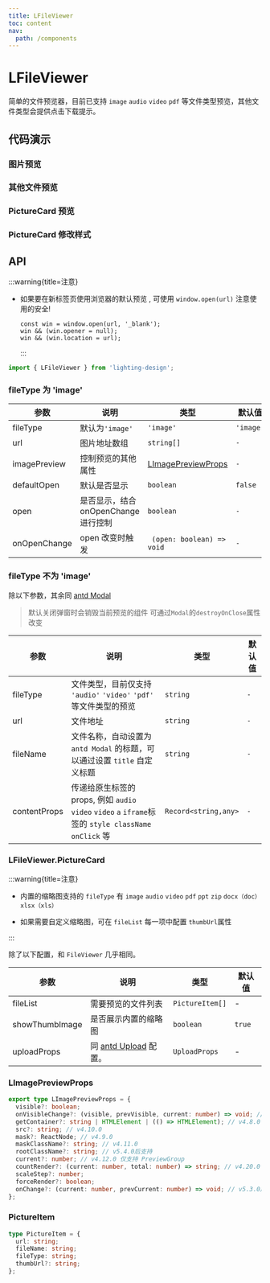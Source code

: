 ```yaml
---
title: LFileViewer
toc: content
nav:
  path: /components
---
```


# LFileViewer

简单的文件预览器，目前已支持 `image` `audio` `video` `pdf` 等文件类型预览，其他文件类型会提供点击下载提示。

## 代码演示

### 图片预览

<code src='./demos/Demo1.tsx'></code>

### 其他文件预览

<code src='./demos/Demo2.tsx'></code>

### PictureCard 预览

<code src='./demos/Demo3.tsx'></code>

### PictureCard 修改样式

<code src='./demos/Demo4.tsx'></code>

## API

:::warning{title=注意}

- 如果要在新标签页使用浏览器的默认预览 , 可使用 `window.open(url)` 注意使用的安全!

  ```
  const win = window.open(url, '_blank');
  win && (win.opener = null);
  win && (win.location = url);
  ```

  :::

```ts
import { LFileViewer } from 'lighting-design';
```

### fileType 为 'image'

| 参数         | 说明                                 | 类型                                                              | 默认值    |
| ------------ | ------------------------------------ | ----------------------------------------------------------------- | --------- |
| fileType     | 默认为`'image'`                      | `'image'`                                                         | `'image'` |
| url          | 图片地址数组                         | `string[]`                                                        | `-`       |
| imagePreview | 控制预览的其他属性                   | [LImagePreviewProps](/components/file-viewer/#limagepreviewprops) | `-`       |
| defaultOpen  | 默认是否显示                         | `boolean`                                                         | `false`   |
| open         | 是否显示，结合 onOpenChange 进行控制 | `boolean`                                                         | `-`       |
| onOpenChange | open 改变时触发                      | ` (open: boolean) => void`                                        | `-`       |

### fileType 不为 'image'

除以下参数，其余同 [antd Modal](https://ant.design/components/modal-cn#api)

> 默认关闭弹窗时会销毁当前预览的组件 可通过`Modal`的`destroyOnClose`属性改变

| 参数         | 说明                                                                                                 | 类型                 | 默认值 |
| ------------ | ---------------------------------------------------------------------------------------------------- | -------------------- | ------ |
| fileType     | 文件类型，目前仅支持 `'audio'` `'video'` `'pdf'` 等文件类型的预览                                    | `string`             | `-`    |
| url          | 文件地址                                                                                             | `string`             | `-`    |
| fileName     | 文件名称，自动设置为 `antd Modal` 的标题，可以通过设置 `title` 自定义标题                            | `string`             | `-`    |
| contentProps | 传递给原生标签的 props, 例如 `audio` `video` `video` `a` `iframe`标签的 `style className onClick` 等 | `Record<string,any>` | `-`    |

### LFileViewer.PictureCard

:::warning{title=注意}

- 内置的缩略图支持的 `fileType` 有 `image` `audio` `video` `pdf` `ppt` `zip` `docx（doc）` `xlsx（xls）`

- 如果需要自定义缩略图，可在 `fileList` 每一项中配置 `thumbUrl`属性

:::

除了以下配置，和 `FileViewer` 几乎相同。

| 参数           | 说明                                                                 | 类型            | 默认值 |
| -------------- | -------------------------------------------------------------------- | --------------- | ------ |
| fileList       | 需要预览的文件列表                                                   | `PictureItem[]` | -      |
| showThumbImage | 是否展示内置的缩略图                                                 | `boolean`       | `true` |
| uploadProps    | 同 [antd Upload](https://ant.design/components/upload-cn#api) 配置。 | `UploadProps`   | -      |

### LImagePreviewProps

```ts
export type LImagePreviewProps = {
  visible?: boolean;
  onVisibleChange?: (visible, prevVisible, current: number) => void; // current 参数v5.3.0后支持
  getContainer?: string | HTMLElement | (() => HTMLElement); // v4.8.0
  src?: string; // v4.10.0
  mask?: ReactNode; // v4.9.0
  maskClassName?: string; // v4.11.0
  rootClassName?: string; // v5.4.0后支持
  current?: number; // v4.12.0 仅支持 PreviewGroup
  countRender?: (current: number, total: number) => string; // v4.20.0 仅支持 PreviewGroup
  scaleStep?: number;
  forceRender?: boolean;
  onChange?: (current: number, prevCurrent: number) => void; // v5.3.0后支持
};
```

### PictureItem

```ts
type PictureItem = {
  url: string;
  fileName: string;
  fileType: string;
  thumbUrl?: string;
};
```
